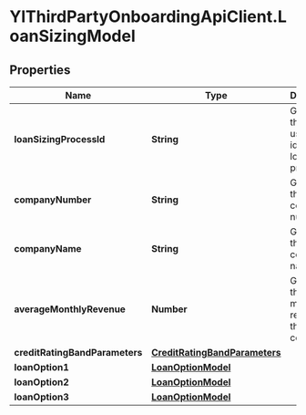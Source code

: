 # YlThirdPartyOnboardingApiClient.LoanSizingModel

## Properties

Name | Type | Description | Notes
------------ | ------------- | ------------- | -------------
**loanSizingProcessId** | **String** | Gets or sets the Guid used to identify the loan sizing process | [optional] 
**companyNumber** | **String** | Gets or sets the company number | [optional] 
**companyName** | **String** | Gets or sets the company name | [optional] 
**averageMonthlyRevenue** | **Number** | Gets or sets the average monthly revenue of the company | [optional] 
**creditRatingBandParameters** | [**CreditRatingBandParameters**](CreditRatingBandParameters.md) |  | [optional] 
**loanOption1** | [**LoanOptionModel**](LoanOptionModel.md) |  | [optional] 
**loanOption2** | [**LoanOptionModel**](LoanOptionModel.md) |  | [optional] 
**loanOption3** | [**LoanOptionModel**](LoanOptionModel.md) |  | [optional] 


